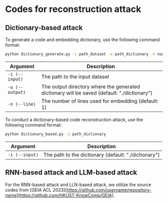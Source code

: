 # Codes for reconstruction attack
## Dictionary-based attack
To generate a code and embedding dictionary, use the following command format:

```bash
python dictionary_generate.py -i path_dataset -o path_dictionary -n number_of_embedding
```

| Argument     | Description                                                                   |
|--------------|-------------------------------------------------------------------------------|
| `-i (--input)`   | The path to the input dataset                                    |
| `-o (--output)`      |  The output directory where the generated dictionary will be saved (default: "./dictionary")          |
| `-n (--line)`     | The number of lines used for embedding (default: 1)      |


To conduct a dictionary-based code reconstruction attack, use the following command format:

```bash
python dictionary_based.py -i path_dictionary 
```
| Argument     | Description                                                                   |
|--------------|-------------------------------------------------------------------------------|
| `-i (--input)`  | The path to the dictionary (default: "./dictionary")          |

## RNN-based attack and LLM-based attack
For the RNN-based attack and LLN-based attack, we utilize the source codes from [GEIA ACL 2023](https://github.com/username/repository-name](https://github.com/HKUST-KnowComp/GEIA).
